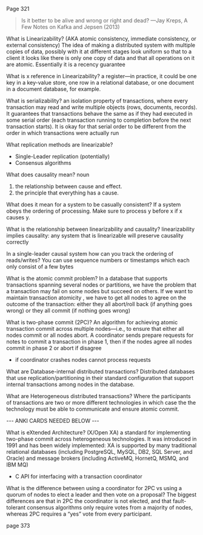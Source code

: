 Page 321

>Is it better to be alive and wrong or right and dead? 
>—Jay Kreps, A Few Notes on Kafka and Jepsen (2013)


What is Linearizability? 
(AKA atomic consistency, immediate consistency, or external consistency)
The idea of making a distributed system with multiple copies of data, possibly with it at different stages look uniform so that to a client it looks like there is only one copy of data and that all operations on it are atomic. Essentially it is a recency  guarantee 

What is x reference in Linearizability?
a register—in practice, it could be one key in a key-value store, one row in a relational database, or one document in a document database, for example.

What is serializability?
an isolation property of transactions, where every transaction may read and write multiple objects (rows, documents, records). It guarantees that transactions behave the same as if they had executed in some serial order (each transaction running to completion before the next transaction starts). It is okay for that serial order to be different from the order in which transactions were actually run

What replication methods are linearizable?
- Single-Leader replication (potentially)
- Consensus algorithms

What does causality mean?
noun
1.  the relationship between cause and effect.
2. the principle that everything has a cause.

What does it mean for a system to be casually consistent?
If a system obeys the ordering of processing. Make sure to process y before x if x causes y.

What is the relationship between linearizability and causality?
linearizability implies causality: any system that is linearizable will preserve causality correctly

In a single-leader causal system how can you track the ordering of reads/writes?
You can use sequence numbers or timestamps which each only consist of a few bytes

What is the atomic commit problem?
In a database that supports transactions spanning several nodes or partitions, we have the problem that a transaction may fail on some nodes but succeed on others. If we want to maintain transaction atomicity , we have to get all nodes to agree on the outcome of the transaction: either they all abort/roll back (if anything goes wrong) or they all commit (if nothing goes wrong)

 What is two-phase commit (2PC)?
 An algorithm for achieving atomic transaction commit across multiple nodes—i.e., to ensure that either all nodes commit or all nodes abort. A coordinator sends prepare requests for notes to commit a transaction in phase 1, then if the nodes agree all nodes commit in phase 2 or abort if disagree
- if coordinator crashes nodes cannot process requests

What are Database-internal distributed transactions?
Distributed databases that use replication/partitioning in their standard configuration that support internal transactions among nodes in the database.

What are Heterogeneous distributed transactions?
Where the participants of transactions are two or more different technologies in which case the the technology must be able to communicate and ensure atomic commit.

--- ANKI CARDS NEEDED BELOW ---

What is eXtended Architecture?
(X/Open XA)
a standard for implementing two-phase commit across heterogeneous technologies. It was introduced in 1991 and has been widely implemented: XA is supported by many traditional relational databases (including PostgreSQL, MySQL, DB2, SQL Server, and Oracle) and message brokers (including ActiveMQ, HornetQ, MSMQ, and IBM MQ)
- C API for interfacing with a transaction coordinator

What is the difference between using a coordinator for 2PC vs using a quorum of nodes to elect a leader and then vote on a proposal?
The biggest differences are that in 2PC the coordinator is not elected, and that fault-tolerant consensus algorithms only require votes from a majority of nodes, whereas 2PC requires a
“yes” vote from every participant. 

page 373


